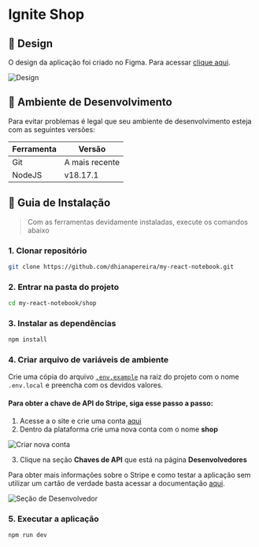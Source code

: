 # Ignite Shop

## :art: Design
O design da aplicação foi criado no Figma. Para acessar [clique aqui](https://www.figma.com/file/3pVwmSbjKMq8lotvYBkwnD/Ignite-Shop-%E2%80%A2-Projeto-React-(Copy)?type=design&node-id=2%3A12&mode=design&t=3IK6nMSdppbPcIT8-1).

![Design](https://github.com/dhianapereira/my-react-notebook/assets/40719464/2761f9c1-97d3-4005-ab14-58575fee32ce)

## :wrench: Ambiente de Desenvolvimento
Para evitar problemas é legal que seu ambiente de desenvolvimento esteja com
as seguintes versões:

| Ferramenta | Versão |
| --- | --- |
| Git | A mais recente |
| NodeJS | v18.17.1 |

## :compass: Guia de Instalação
> Com as ferramentas devidamente instaladas, execute os comandos abaixo

### **1. Clonar repositório**
```bash
git clone https://github.com/dhianapereira/my-react-notebook.git
```

### **2. Entrar na pasta do projeto**
```bash
cd my-react-notebook/shop
```

### **3. Instalar as dependências**
```bash
npm install
```

### **4. Criar arquivo de variáveis de ambiente**
Crie uma cópia do arquivo [`.env.example`](./.env.example) na raiz do projeto com o nome `.env.local` e preencha com os devidos valores.

#### Para obter a chave de API do Stripe, siga esse passo a passo:

1. Acesse a o site e crie uma conta [aqui](https://dashboard.stripe.com/login)
2. Dentro da plataforma crie uma nova conta com o nome **shop**

![Criar nova conta](https://github.com/dhianapereira/my-react-notebook/assets/40719464/17bb64d1-cc61-4c0d-b4a8-693b1b123b1c)

3. Clique na seção **Chaves de API** que está na página **Desenvolvedores** 

Para obter mais informações sobre o Stripe e como testar a aplicação sem utilizar um cartão de verdade basta acessar a documentação [aqui](https://stripe.com/docs).

![Seção de Desenvolvedor](https://github.com/dhianapereira/my-react-notebook/assets/40719464/58135a21-49e4-452d-948f-7f57e2041377)

### **5. Executar a aplicação**
```bash
npm run dev
```